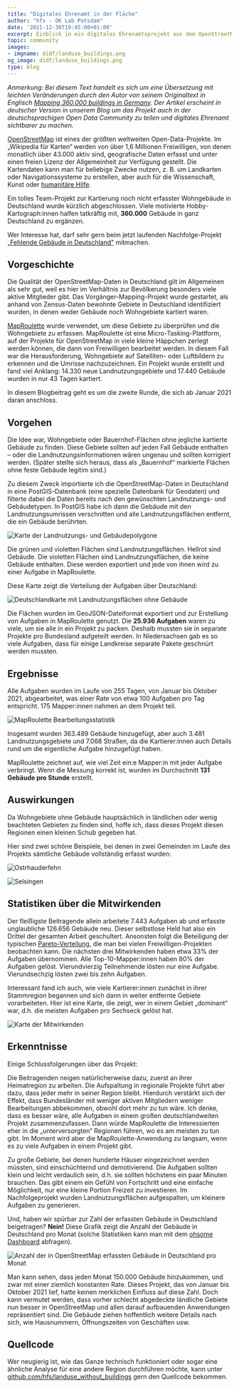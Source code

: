 ```yaml
---
title: "Digitales Ehrenamt in der Fläche"
author: "hfs - OK Lab Potsdam"
date: '2021-12-30T19:45:00+01:00'
excerpt: Einblick in ein digitales Ehrenamtsprojekt aus dem OpenStreetMap Universum
topic: community
images:
- imgname: didf/landuse_buildings.png
og_image: didf/landuse_buildings.png
type: blog
---
```

*Anmerkung: Bei diesem Text handelt es sich um eine Übersetzung mit leichten Veränderungen durch den
Autor von seinem Originaltext in Englisch [Mapping 360,000 buildings in
Germany](https://www.openstreetmap.org/user/hfs/diary/398014). Der Artikel erscheint in deutscher
Version in unserem Blog um das Projekt auch in der deutschsprachigen Open Data Community zu teilen
und digitales Ehrenamt sichtbarer zu machen.*

[OpenStreetMap](https://openstreetmap.de/) ist eines der größten weltweiten Open-Data-Projekte. Im
„Wikipedia für Karten“ werden von über 1,6 Millionen Freiwilligen, von denen monatlich über 43.000
aktiv sind, geografische Daten erfasst und unter einen freien Lizenz der Allgemeinheit zur Verfügung
gestellt. Die Kartendaten kann man für beliebige Zwecke nutzen, z. B. um Landkarten oder
Navigationssysteme zu erstellen, aber auch für die Wissenschaft, Kunst oder [humanitäre
Hilfe](https://hotosm.org).

Ein tolles Team-Projekt zur Kartierung noch nicht erfasster Wohngebäude in Deutschland wurde
kürzlich abgeschlossen. Viele motivierte Hobby-Kartograph:innen halfen tatkräftig mit, **360.000**
Gebäude in ganz Deutschland zu ergänzen.

Wer Interesse hat, darf sehr gern beim jetzt laufenden Nachfolge-Projekt [„Fehlende Gebäude in
Deutschland“](https://maproulette.org/browse/projects/41947) mitmachen.

## Vorgeschichte

Die Qualität der OpenStreetMap-Daten in Deutschland gilt im Allgemeinen als sehr gut, weil es hier
im Verhältnis zur Bevölkerung besonders viele aktive Mitglieder gibt. Das Vorgänger-Mapping-Projekt
wurde gestartet, als anhand von Zensus-Daten bewohnte Gebiete in Deutschland identifiziert wurden,
in denen weder Gebäude noch Wohngebiete kartiert waren.

[MapRoulette](https://www.maproulette.org/) wurde verwendet, um diese Gebiete zu überprüfen und die
Wohngebiete zu erfassen. MapRoulette ist eine Micro-Tasking-Plattform, auf der Projekte für
OpenStreetMap in viele kleine Häppchen zerlegt werden können, die dann von Freiwilligen bearbeitet
werden. In diesem Fall war die Herausforderung, Wohngebiete auf Satelliten- oder Luftbildern zu
erkennen und die Umrisse nachzuzeichnen. Ein Projekt wurde erstellt und fand viel Anklang: 14.330
neue Landnutzungsgebiete und 17.440 Gebäude wurden in nur 43 Tagen kartiert.

In diesem Blogbeitrag geht es um die zweite Runde, die sich ab Januar 2021 daran anschloss.

## Vorgehen

Die Idee war, Wohngebiete oder Bauernhof-Flächen ohne jegliche kartierte Gebäude zu finden. Diese
Gebiete sollten auf jeden Fall Gebäude enthalten – oder die Landnutzungsinformationen wären ungenau
und sollten korrigiert werden. (Später stellte sich heraus, dass als „Bauernhof“ markierte Flächen
ohne feste Gebäude legitim sind.)

Zu diesem Zweck importierte ich die OpenStreetMap-Daten in Deutschland in eine PostGIS-Datenbank
(eine spezielle Datenbank für Geodaten) und filterte dabei die Daten bereits nach den gewünschten
Landnutzungs- und Gebäudetypen. In PostGIS habe ich dann die Gebäude mit den Landnutzungsumrissen
verschnitten und alle Landnutzungsflächen entfernt, die ein Gebäude berührten.

![Karte der Landnutzungs- und
Gebäudepolygone](/blog/didf/landuse_buildings.png)

Die grünen und violetten Flächen sind Landnutzungsflächen. Hellrot sind Gebäude. Die violetten
Flächen sind Landnutzungsflächen, die keine Gebäude enthalten. Diese werden exportiert und jede von
ihnen wird zu einer Aufgabe in MapRoulette.

Diese Karte zeigt die Verteilung der Aufgaben über Deutschland:

![Deutschlandkarte mit Landnutzungsflächen ohne
Gebäude](/blog/didf/725px-Germany_landuse_without_buildings.jpg)

Die Flächen wurden im GeoJSON-Dateiformat exportiert und zur Erstellung von Aufgaben in MapRoulette
genutzt. Die **25.936 Aufgaben** waren zu viele, um sie alle in ein Projekt zu packen. Deshalb
mussten sie in separate Projekte pro Bundesland aufgeteilt werden. In Niedersachsen gab es so viele
Aufgaben, dass für einige Landkreise separate Pakete geschnürt werden mussten.

## Ergebnisse

Alle Aufgaben wurden im Laufe von 255 Tagen, von Januar bis Oktober 2021, abgearbeitet, was einer
Rate von etwa 100 Aufgaben pro Tag entspricht. 175 Mapper:innen nahmen an dem Projekt teil.

![MapRoulette Bearbeitungsstatistik](/blog/didf/QPeCkJd.png)

Insgesamt wurden 363.489 Gebäude hinzugefügt, aber auch 3.481 Landnutzungsgebiete und 7.068 Straßen,
da die Kartierer:innen auch Details rund um die eigentliche Aufgabe hinzugefügt haben.

MapRoulette zeichnet auf, wie viel Zeit ein:e Mapper:in mit jeder Aufgabe verbringt. Wenn die
Messung korrekt ist, wurden im Durchschnitt **131 Gebäude pro Stunde** erstellt.

## Auswirkungen

Da Wohngebiete ohne Gebäude hauptsächlich in ländlichen oder wenig beachteten Gebieten zu finden
sind, hoffe ich, dass dieses Projekt diesen Regionen einen kleinen Schub gegeben hat.

Hier sind zwei schöne Beispiele, bei denen in zwei Gemeinden im Laufe des Projekts sämtliche Gebäude
vollständig erfasst wurden:

![Ostrhauderfehn](/blog/didf/Ostrhauderfehn_building_mapping_before_after.gif)

![Selsingen](/blog/didf/Selsingen_building_mapping_before_after.gif)

## Statistiken über die Mitwirkenden

Der fleißigste Beitragende allein arbeitete 7.443 Aufgaben ab und erfasste unglaubliche 126.656
Gebäude neu. Dieser selbstlose Held hat also ein Drittel der gesamten Arbeit geschultert. Ansonsten
folgt die Beteiligung der typischen
[Pareto-Verteilung](https://de.wikipedia.org/wiki/Paretoprinzip), die man bei vielen
Freiwilligen-Projekten beobachten kann. Die nächsten drei Mitwirkenden haben etwa 33% der Aufgaben
übernommen. Alle Top-10-Mapper:innen haben 80% der Aufgaben gelöst. Vierundvierzig Teilnehmende
lösten nur eine Aufgabe. Vierundsechzig lösten zwei bis zehn Aufgaben.

Interessant fand ich auch, wie viele Kartierer:innen zunächst in ihrer Stammregion begannen und sich
dann in weiter entfernte Gebiete vorarbeiteten. Hier ist eine Karte, die zeigt, wer in einem Gebiet
„dominant“ war, d.h. die meisten Aufgaben pro Sechseck gelöst hat.

![Karte der Mitwirkenden](/blog/didf/qka0ShI.jpg)

## Erkenntnisse

Einige Schlussfolgerungen über das Projekt:

Die Beitragenden neigen natürlicherweise dazu, zuerst an ihrer Heimatregion zu arbeiten. Die
Aufspaltung in regionale Projekte führt aber dazu, dass jeder mehr in seiner Region bleibt.
Hierdurch verstärkt sich der Effekt, dass Bundesländer mit weniger aktiven Mitgliedern weniger
Bearbeitungen abbekommen, obwohl dort mehr zu tun wäre. Ich denke, dass es besser wäre, alle
Aufgaben in einem großen deutschlandweiten Projekt zusammenzufassen. Dann würde MapRoulette die
Interessierten eher in die „unterversorgten“ Regionen führen, wo es am meisten zu tun gibt. Im
Moment wird aber die MapRoulette-Anwendung zu langsam, wenn es zu viele Aufgaben in einem Projekt
gibt.

Zu große Gebiete, bei denen hunderte Häuser eingezeichnet werden müssten, sind einschüchternd und
demotivierend. Die Aufgaben sollten klein und leicht verdaulich sein, d.h. sie sollten höchstens ein
paar Minuten brauchen. Das gibt einem ein Gefühl von Fortschritt und eine einfache Möglichkeit, nur
eine kleine Portion Freizeit zu investieren. Im Nachfolgeprojekt wurden Landnutzungsflächen
aufgespalten, um kleinere Aufgaben zu generieren.

Und, haben wir spürbar zur Zahl der erfassten Gebäude in Deutschland beigetragen? **Nein!** Diese
Grafik zeigt die Anzahl der Gebäude in Deutschland pro Monat (solche Statistiken kann man mit dem
[ohsome Dashboard](https://ohsome.org/apps/dashboard/) abfragen).

![Anzahl der in OpenStreetMap erfassten Gebäude in Deutschland pro Monat](/blog/didf/7oMrYRs.jpeg)

Man kann sehen, dass jeden Monat 150.000 Gebäude hinzukommen, und zwar mit einer ziemlich konstanten
Rate. Dieses Projekt, das von Januar bis Oktober 2021 lief, hatte keinen merklichen Einfluss auf
diese Zahl. Doch kann vermutet werden, dass vorher schlecht abgedeckte ländliche Gebiete nun besser
in OpenStreetMap und allen darauf aufbauenden Anwendungen repräsentiert sind. Die Gebäude ziehen
hoffentlich weitere Details nach sich, wie Hausnummern, Öffnungszeiten von Geschäften usw.

## Quellcode

Wer neugierig ist, wie das Ganze technisch funktioniert oder sogar eine ähnliche Analyse für eine
andere Region durchführen möchte, kann unter
[github.com/hfs/landuse_without_buildings](https://github.com/hfs/landuse_without_buildings/tree/1.0.0) gern den Quellcode bekommen.

